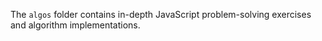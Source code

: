 The `algos` folder contains in-depth JavaScript problem-solving exercises and algorithm implementations.